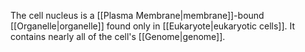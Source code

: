 The cell nucleus is a [[Plasma Membrane|membrane]]-bound [[Organelle|organelle]] found only in [[Eukaryote|eukaryotic cells]]. It contains nearly all of the cell's [[Genome|genome]].